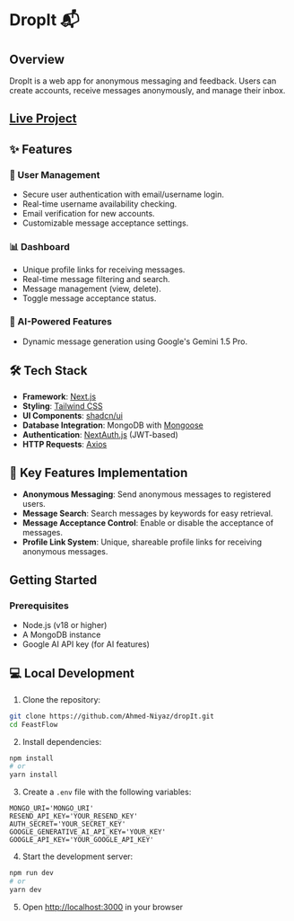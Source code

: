# DropIt 📬

## Overview
DropIt is a web app for anonymous messaging and feedback. Users can create accounts, receive messages anonymously, and manage their inbox.

## [Live Project](https://dropit-psi.vercel.app)

## ✨ Features

### 🔐 User Management
- Secure user authentication with email/username login.
- Real-time username availability checking.
- Email verification for new accounts.
- Customizable message acceptance settings.

### 📊 Dashboard
- Unique profile links for receiving messages.
- Real-time message filtering and search.
- Message management (view, delete).
- Toggle message acceptance status.

### 🤖 AI-Powered Features
- Dynamic message generation using Google's Gemini 1.5 Pro.

## 🛠️ Tech Stack

- **Framework**: [Next.js](https://nextjs.org/)
- **Styling**: [Tailwind CSS](https://tailwindcss.com/)
- **UI Components**: [shadcn/ui](https://ui.shadcn.com/)
- **Database Integration**: MongoDB with [Mongoose](https://mongoosejs.com/)
- **Authentication**: [NextAuth.js](https://next-auth.js.org/) (JWT-based)
- **HTTP Requests**: [Axios](https://axios-http.com/)

## 🚀 Key Features Implementation

- **Anonymous Messaging**: Send anonymous messages to registered users.
- **Message Search**: Search messages by keywords for easy retrieval.
- **Message Acceptance Control**: Enable or disable the acceptance of messages.
- **Profile Link System**: Unique, shareable profile links for receiving anonymous messages.

## Getting Started

### Prerequisites
- Node.js (v18 or higher)
- A MongoDB instance
- Google AI API key (for AI features)

## 💻 Local Development

1. Clone the repository:
```bash
git clone https://github.com/Ahmed-Niyaz/dropIt.git
cd FeastFlow
```

2. Install dependencies:
```bash
npm install
# or
yarn install
```

3. Create a `.env` file with the following variables:
```
MONGO_URI='MONGO_URI'
RESEND_API_KEY='YOUR_RESEND_KEY'
AUTH_SECRET='YOUR_SECRET_KEY'
GOOGLE_GENERATIVE_AI_API_KEY='YOUR_KEY'
GOOGLE_API_KEY='YOUR_GOOGLE_API_KEY'
```

4. Start the development server:
```bash
npm run dev
# or
yarn dev
```

5. Open [http://localhost:3000](http://localhost:3000) in your browser
